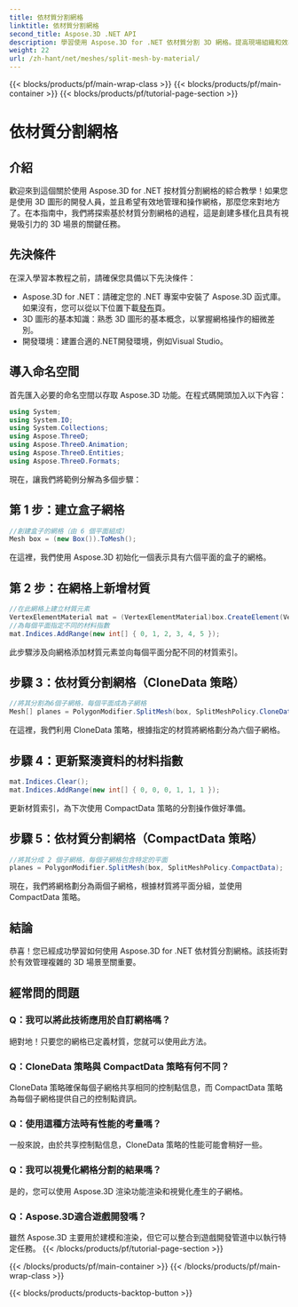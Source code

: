 ```yaml
---
title: 依材質分割網格
linktitle: 依材質分割網格
second_title: Aspose.3D .NET API
description: 學習使用 Aspose.3D for .NET 依材質分割 3D 網格。提高現場組織和效率。開發人員的分步指南。
weight: 22
url: /zh-hant/net/meshes/split-mesh-by-material/
---
```


{{< blocks/products/pf/main-wrap-class >}}
{{< blocks/products/pf/main-container >}}
{{< blocks/products/pf/tutorial-page-section >}}

# 依材質分割網格

## 介紹
歡迎來到這個關於使用 Aspose.3D for .NET 按材質分割網格的綜合教學！如果您是使用 3D 圖形的開發人員，並且希望有效地管理和操作網格，那麼您來對地方了。在本指南中，我們將探索基於材質分割網格的過程，這是創建多樣化且具有視覺吸引力的 3D 場景的關鍵任務。
## 先決條件
在深入學習本教程之前，請確保您具備以下先決條件：
-  Aspose.3D for .NET：請確定您的 .NET 專案中安裝了 Aspose.3D 函式庫。如果沒有，您可以從以下位置下載[發布](https://releases.aspose.com/3d/net/)頁。
- 3D 圖形的基本知識：熟悉 3D 圖形的基本概念，以掌握網格操作的細微差別。
- 開發環境：建置合適的.NET開發環境，例如Visual Studio。
## 導入命名空間
首先匯入必要的命名空間以存取 Aspose.3D 功能。在程式碼開頭加入以下內容：
```csharp
using System;
using System.IO;
using System.Collections;
using Aspose.ThreeD;
using Aspose.ThreeD.Animation;
using Aspose.ThreeD.Entities;
using Aspose.ThreeD.Formats;
```
現在，讓我們將範例分解為多個步驟：
## 第 1 步：建立盒子網格
```csharp
//創建盒子的網格（由 6 個平面組成）
Mesh box = (new Box()).ToMesh();
```
在這裡，我們使用 Aspose.3D 初始化一個表示具有六個平面的盒子的網格。
## 第 2 步：在網格上新增材質
```csharp
//在此網格上建立材質元素
VertexElementMaterial mat = (VertexElementMaterial)box.CreateElement(VertexElementType.Material, MappingMode.Polygon, ReferenceMode.Index);
//為每個平面指定不同的材料指數
mat.Indices.AddRange(new int[] { 0, 1, 2, 3, 4, 5 });
```
此步驟涉及向網格添加材質元素並向每個平面分配不同的材質索引。
## 步驟 3：依材質分割網格（CloneData 策略）
```csharp
//將其分割為6個子網格，每個平面成為子網格
Mesh[] planes = PolygonModifier.SplitMesh(box, SplitMeshPolicy.CloneData);
```
在這裡，我們利用 CloneData 策略，根據指定的材質將網格劃分為六個子網格。
## 步驟 4：更新緊湊資料的材料指數
```csharp
mat.Indices.Clear();
mat.Indices.AddRange(new int[] { 0, 0, 0, 1, 1, 1 });
```
更新材質索引，為下次使用 CompactData 策略的分割操作做好準備。
## 步驟 5：依材質分割網格（CompactData 策略）
```csharp
//將其分成 2 個子網格，每個子網格包含特定的平面
planes = PolygonModifier.SplitMesh(box, SplitMeshPolicy.CompactData);
```
現在，我們將網格劃分為兩個子網格，根據材質將平面分組，並使用 CompactData 策略。
## 結論
恭喜！您已經成功學習如何使用 Aspose.3D for .NET 依材質分割網格。該技術對於有效管理複雜的 3D 場景至關重要。
## 經常問的問題
### Q：我可以將此技術應用於自訂網格嗎？
絕對地！只要您的網格已定義材質，您就可以使用此方法。
### Q：CloneData 策略與 CompactData 策略有何不同？
CloneData 策略確保每個子網格共享相同的控制點信息，而 CompactData 策略為每個子網格提供自己的控制點資訊。
### Q：使用這種方法時有性能的考量嗎？
一般來說，由於共享控制點信息，CloneData 策略的性能可能會稍好一些。
### Q：我可以視覺化網格分割的結果嗎？
是的，您可以使用 Aspose.3D 渲染功能渲染和視覺化產生的子網格。
### Q：Aspose.3D適合遊戲開發嗎？
雖然 Aspose.3D 主要用於建模和渲染，但它可以整合到遊戲開發管道中以執行特定任務。
{{< /blocks/products/pf/tutorial-page-section >}}

{{< /blocks/products/pf/main-container >}}
{{< /blocks/products/pf/main-wrap-class >}}

{{< blocks/products/products-backtop-button >}}
